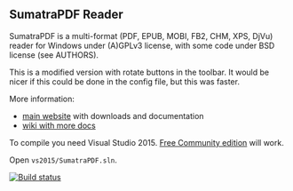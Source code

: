 ## SumatraPDF Reader

SumatraPDF is a multi-format (PDF, EPUB, MOBI, FB2, CHM, XPS, DjVu) reader
for Windows under (A)GPLv3 license, with some code under BSD license (see
AUTHORS).

This is a modified version with rotate buttons in the toolbar. It would be nicer if this could be done in the config file, but this was faster.

More information:
* [main website](http://www.sumatrapdfreader.org) with downloads and documentation
* [wiki with more docs](https://github.com/sumatrapdfreader/sumatrapdf/wiki)

To compile you need Visual Studio 2015. [Free Community edition](https://www.visualstudio.com/products/visual-studio-community-vs)
will work.

Open `vs2015/SumatraPDF.sln`.

[![Build status](https://ci.appveyor.com/api/projects/status/tesjtgmpy26uf8p7?svg=true)](https://ci.appveyor.com/project/kjk/sumatrapdf)
